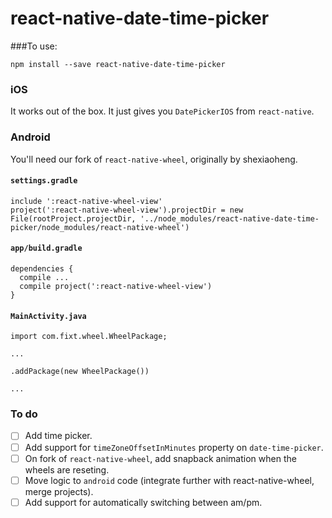 # react-native-date-time-picker

###To use:

```
npm install --save react-native-date-time-picker
```

### iOS
It works out of the box.  It just gives you `DatePickerIOS` from `react-native`.

### Android
You'll need our fork of `react-native-wheel`, originally by shexiaoheng.
#### `settings.gradle`
```
include ':react-native-wheel-view'
project(':react-native-wheel-view').projectDir = new File(rootProject.projectDir, '../node_modules/react-native-date-time-picker/node_modules/react-native-wheel')
```

#### `app/build.gradle`
```
dependencies {
  compile ...
  compile project(':react-native-wheel-view')
}
```

#### `MainActivity.java`
```
import com.fixt.wheel.WheelPackage;

...

.addPackage(new WheelPackage())

...
```

### To do
- [ ] Add time picker.
- [ ] Add support for `timeZoneOffsetInMinutes` property on `date-time-picker`.
- [ ] On fork of `react-native-wheel`, add snapback animation when the wheels are reseting.
- [ ] Move logic to `android` code (integrate further with react-native-wheel, merge projects).
- [ ] Add support for automatically switching between am/pm.
